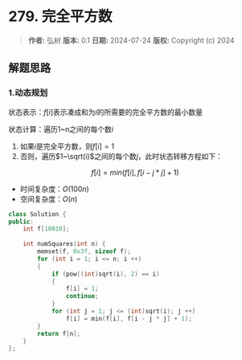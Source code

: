 # 279. 完全平方数

> **作者:** 弘树
> **版本:** 0.1
> **日期:** 2024-07-24
> **版权:** Copyright (c) 2024

## 解题思路
### 1.动态规划

状态表示：$f[i]$表示凑成和为$i$的所需要的完全平方数的最小数量

状态计算：遍历1~n之间的每个数$i$

1. 如果$i$是完全平方数，则$f[i]=1$
2. 否则，遍历$1~\sqrt(i)$之间的每个数$j$，此时状态转移方程如下：

$$
	f[i] = min(f[i], f[i - j * j] + 1)
$$

- 时间复杂度：$O(100n)$
- 空间复杂度：$O(n)$

```C++
class Solution {
public:
    int f[10010];
    
    int numSquares(int n) {
        memset(f, 0x3f, sizeof f);
        for (int i = 1; i <= n; i ++)
        {
            if (pow((int)sqrt(i), 2) == i)
            {
                f[i] = 1;
                continue;
            }
            for (int j = 1; j <= (int)sqrt(i); j ++)
                f[i] = min(f[i], f[i - j * j] + 1);
        }
        return f[n];
    }
};
```